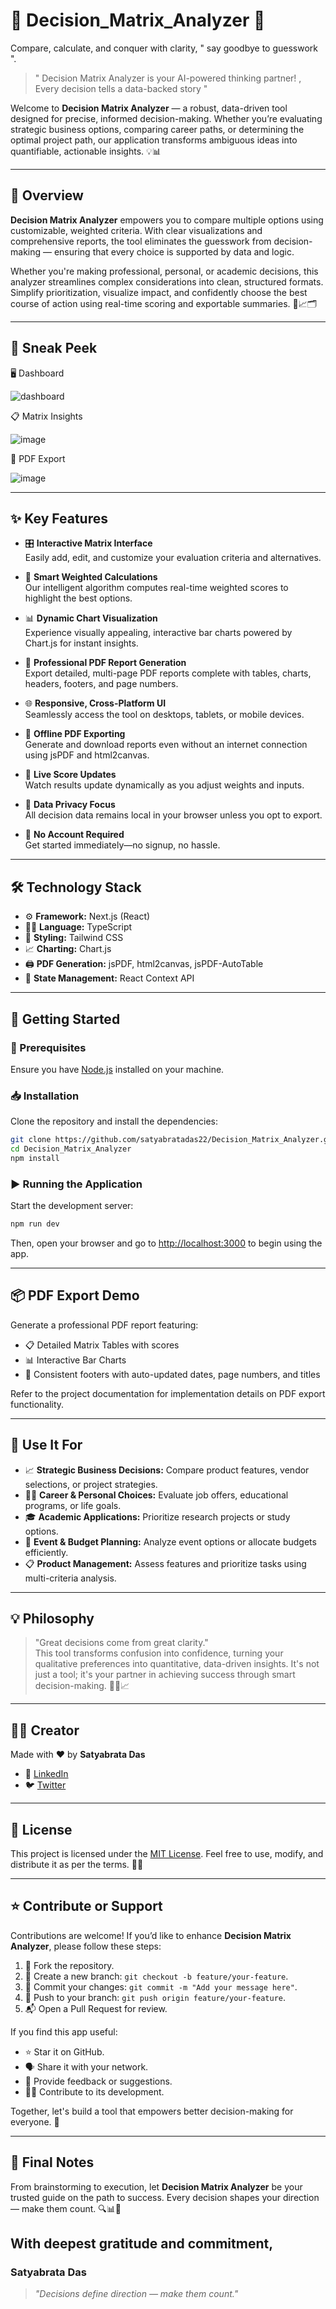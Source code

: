 # 🧠 Decision_Matrix_Analyzer 🤖

Compare, calculate, and conquer with clarity, " say goodbye to guesswork ". 

>  " Decision Matrix Analyzer is your AI-powered thinking partner! , Every decision tells a data-backed story "


Welcome to **Decision Matrix Analyzer** — a robust, data-driven tool designed for precise, informed decision-making. Whether you’re evaluating strategic business options, comparing career paths, or determining the optimal project path, our application transforms ambiguous ideas into quantifiable, actionable insights. 💡📊

---

## 🌟 Overview

**Decision Matrix Analyzer** empowers you to compare multiple options using customizable, weighted criteria. With clear visualizations and comprehensive reports, the tool eliminates the guesswork from decision-making — ensuring that every choice is supported by data and logic. 

Whether you're making professional, personal, or academic decisions, this analyzer streamlines complex considerations into clean, structured formats. Simplify prioritization, visualize impact, and confidently choose the best course of action using real-time scoring and exportable summaries.  🧭📈🗂️

---

## 📸 Sneak Peek

🖥️ Dashboard 

 ![dashboard](https://github.com/user-attachments/assets/8410ff5d-c870-4ed5-a020-4f63e92fedbd)

📋 Matrix Insights

 ![image](https://github.com/user-attachments/assets/93596c75-3b02-44a6-989e-10527f6432f6)

🧾 PDF Export

 ![image](https://github.com/user-attachments/assets/593994df-8835-4f65-9b9c-3ae91f0899fc)


---

## ✨ Key Features

- 🎛️ **Interactive Matrix Interface**  
  Easily add, edit, and customize your evaluation criteria and alternatives.

- 🤖 **Smart Weighted Calculations**  
  Our intelligent algorithm computes real-time weighted scores to highlight the best options.

- 📊 **Dynamic Chart Visualization**  
  Experience visually appealing, interactive bar charts powered by Chart.js for instant insights.

- 📄 **Professional PDF Report Generation**  
  Export detailed, multi-page PDF reports complete with tables, charts, headers, footers, and page numbers.

- 🌐 **Responsive, Cross-Platform UI**  
  Seamlessly access the tool on desktops, tablets, or mobile devices.

- 💾 **Offline PDF Exporting**  
  Generate and download reports even without an internet connection using jsPDF and html2canvas.

- 🧮 **Live Score Updates**  
  Watch results update dynamically as you adjust weights and inputs.

- 🔐 **Data Privacy Focus**  
  All decision data remains local in your browser unless you opt to export.

- 🚀 **No Account Required**  
  Get started immediately—no signup, no hassle.

---

## 🛠️ Technology Stack

- ⚙️ **Framework:** Next.js (React)
- 🧑‍💻 **Language:** TypeScript
- 🎨 **Styling:** Tailwind CSS
- 📈 **Charting:** Chart.js
- 🖨️ **PDF Generation:** jsPDF, html2canvas, jsPDF-AutoTable
- 🧠 **State Management:** React Context API

---

## 🚀 Getting Started

### 🔧 Prerequisites
Ensure you have [Node.js](https://nodejs.org/) installed on your machine.

### 📥 Installation

Clone the repository and install the dependencies:
```bash
git clone https://github.com/satyabratadas22/Decision_Matrix_Analyzer.git
cd Decision_Matrix_Analyzer
npm install
```

### ▶️ Running the Application

Start the development server:
```bash
npm run dev
```
Then, open your browser and go to [http://localhost:3000](http://localhost:3000) to begin using the app.

---

## 📦 PDF Export Demo

Generate a professional PDF report featuring:
- 📋 Detailed Matrix Tables with scores
- 📊 Interactive Bar Charts
- 📅 Consistent footers with auto-updated dates, page numbers, and titles

Refer to the project documentation for implementation details on PDF export functionality.

---

## 🧠 Use It For

- 📈 **Strategic Business Decisions:** Compare product features, vendor selections, or project strategies.
- 🧑‍💼 **Career & Personal Choices:** Evaluate job offers, educational programs, or life goals.
- 🎓 **Academic Applications:** Prioritize research projects or study options.
- 🎉 **Event & Budget Planning:** Analyze event options or allocate budgets efficiently.
- 📋 **Product Management:** Assess features and prioritize tasks using multi-criteria analysis.

---

## 💡 Philosophy

> "Great decisions come from great clarity."  
> This tool transforms confusion into confidence, turning your qualitative preferences into quantitative, data-driven insights. It's not just a tool; it's your partner in achieving success through smart decision-making. 🧭📌📈

---

## 🙋‍♂️ Creator

Made with ❤️ by **Satyabrata Das**

- 🔗 [LinkedIn](https://www.linkedin.com/in/satyabrata-das-2x/)
- 🐦 [Twitter](https://twitter.com/Princesatyax22)

---

## 📄 License

This project is licensed under the [MIT License](LICENSE). Feel free to use, modify, and distribute it as per the terms. 📜✅

---

## ⭐ Contribute or Support

Contributions are welcome! If you’d like to enhance **Decision Matrix Analyzer**, please follow these steps:

1. 🍴 Fork the repository.
2. 🌿 Create a new branch: `git checkout -b feature/your-feature`.
3. 💬 Commit your changes: `git commit -m "Add your message here"`.
4. 🚀 Push to your branch: `git push origin feature/your-feature`.
5. 📬 Open a Pull Request for review.

If you find this app useful:
- ⭐ Star it on GitHub.
- 🗣️ Share it with your network.
- 💌 Provide feedback or suggestions.
- 👩‍💻 Contribute to its development.

Together, let's build a tool that empowers better decision-making for everyone. 🙌

---

## 🏁 Final Notes

From brainstorming to execution, let **Decision Matrix Analyzer** be your trusted guide on the path to success. Every decision shapes your direction — make them count. 🔍📊🚀

## With deepest gratitude and commitment,

### **Satyabrata Das** 

> _"Decisions define direction — make them count."_


